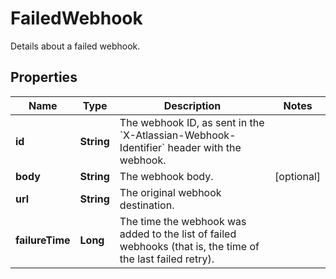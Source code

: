 

# FailedWebhook

Details about a failed webhook.

## Properties

| Name | Type | Description | Notes |
|------------ | ------------- | ------------- | -------------|
|**id** | **String** | The webhook ID, as sent in the &#x60;X-Atlassian-Webhook-Identifier&#x60; header with the webhook. |  |
|**body** | **String** | The webhook body. |  [optional] |
|**url** | **String** | The original webhook destination. |  |
|**failureTime** | **Long** | The time the webhook was added to the list of failed webhooks (that is, the time of the last failed retry). |  |



